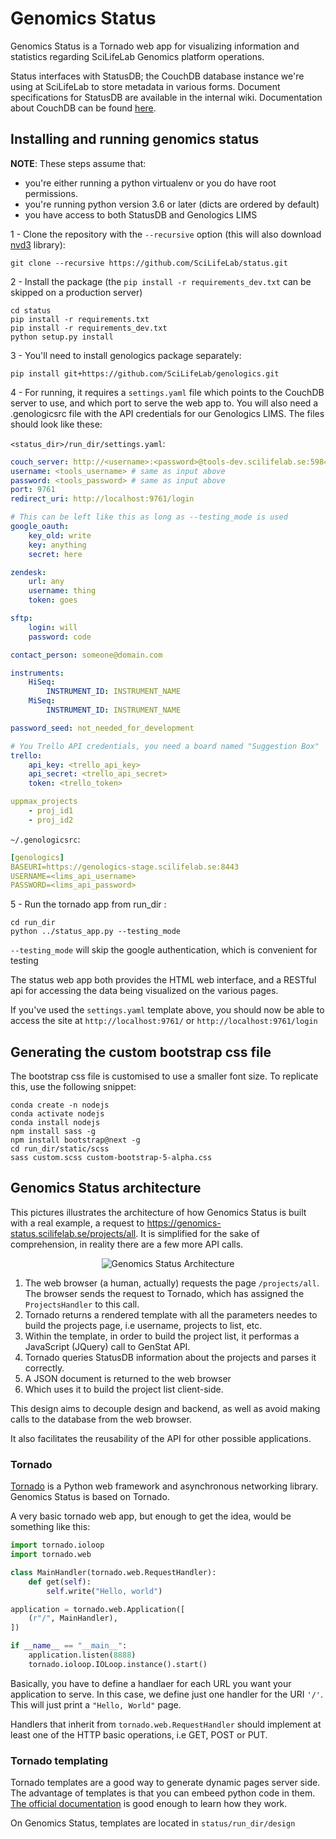 # Genomics Status

Genomics Status is a Tornado web app for visualizing information and statistics regarding SciLifeLab Genomics platform operations.

Status interfaces with StatusDB; the CouchDB database instance we're using at SciLifeLab to store metadata in
various forms. Document specifications for StatusDB are available in the internal wiki. Documentation about CouchDB can be found [here](http://guide.couchdb.org/).

## Installing and running genomics status

**NOTE**: These steps assume that:
* you're either running a python virtualenv or you do have root permissions.
* you're running python version 3.6 or later (dicts are ordered by default)
* you have access to both StatusDB and Genologics LIMS

1 - Clone the repository with the `--recursive` option (this will also download [nvd3](http://nvd3.org/) library):

```
git clone --recursive https://github.com/SciLifeLab/status.git
```

2 - Install the package (the `pip install -r requirements_dev.txt` can be skipped on a production server)

```
cd status
pip install -r requirements.txt
pip install -r requirements_dev.txt
python setup.py install
```

3 - You'll need to install genologics package separately:

```
pip install git+https://github.com/SciLifeLab/genologics.git
```

4 - For running, it requires a `settings.yaml` file which points to the CouchDB server to use, and which port to
serve the web app to. You will also need a .genologicsrc file with the API credentials for our Genologics LIMS. The files should look like these:

`<status_dir>/run_dir/settings.yaml`:
```yaml
couch_server: http://<username>:<password>@tools-dev.scilifelab.se:5984
username: <tools_username> # same as input above
password: <tools_password> # same as input above
port: 9761
redirect_uri: http://localhost:9761/login

# This can be left like this as long as --testing_mode is used
google_oauth:
    key_old: write
    key: anything
    secret: here

zendesk:
    url: any
    username: thing
    token: goes

sftp:
    login: will
    password: code

contact_person: someone@domain.com

instruments:
    HiSeq:
        INSTRUMENT_ID: INSTRUMENT_NAME
    MiSeq:
        INSTRUMENT_ID: INSTRUMENT_NAME

password_seed: not_needed_for_development

# You Trello API credentials, you need a board named "Suggestion Box"
trello:
    api_key: <trello_api_key>
    api_secret: <trello_api_secret>
    token: <trello_token>

uppmax_projects
    - proj_id1
    - proj_id2
```

`~/.genologicsrc`:
```yaml
[genologics]
BASEURI=https://genologics-stage.scilifelab.se:8443
USERNAME=<lims_api_username>
PASSWORD=<lims_api_password>
```
5 - Run the tornado app from run_dir :
```
cd run_dir
python ../status_app.py --testing_mode
```

`--testing_mode` will skip the google authentication, which is convenient for testing

The status web app both provides the HTML web interface, and a RESTful api for accessing the data being
visualized on the various pages.

If you've used the `settings.yaml` template above, you should now be able to access the site at `http://localhost:9761/` or `http://localhost:9761/login`

## Generating the custom bootstrap css file
The bootstrap css file is customised to use a smaller font size.
To replicate this, use the following snippet:

```
conda create -n nodejs
conda activate nodejs
conda install nodejs
npm install sass -g
npm install bootstrap@next -g
cd run_dir/static/scss
sass custom.scss custom-bootstrap-5-alpha.css
```

## Genomics Status architecture

This pictures illustrates the architecture of how Genomics Status is built with a real example, a request to https://genomics-status.scilifelab.se/projects/all. It is simplified for the sake of comprehension, in reality there are a few more API calls.

<p align="center">
  <img src="https://raw.githubusercontent.com/guillermo-carrasco/status/master/doc/genomics_status.png"
       alt="Genomics Status Architecture"/>
</p>

1. The web browser (a human, actually) requests the page `/projects/all`. The browser sends the request to Tornado, which has assigned the `ProjectsHandler` to this call.
2. Tornado returns a rendered template with all the parameters needes to build the projects page, i.e username, projects to list, etc.
3. Within the template, in order to build the project list, it performas a JavaScript (JQuery) call to GenStat API.
4. Tornado queries StatusDB information about the projects and parses it correctly.
5. A JSON document is returned to the web browser
6. Which uses it to build the project list client-side.

This design aims to decouple design and backend, as well as avoid making calls to the database from the web browser.

It also facilitates the reusability of the API for other possible applications.

### Tornado
[Tornado](http://www.tornadoweb.org/en/stable/) is a Python web framework and asynchronous networking library. Genomics Status is based on Tornado.

A very basic tornado web app, but enough to get the idea, would be something like this:

```python
import tornado.ioloop
import tornado.web

class MainHandler(tornado.web.RequestHandler):
    def get(self):
        self.write("Hello, world")

application = tornado.web.Application([
    (r"/", MainHandler),
])

if __name__ == "__main__":
    application.listen(8888)
    tornado.ioloop.IOLoop.instance().start()
```

Basically, you have to define a handlaer for each URL you want your application to serve. In this case, we define just one handler for the URI `'/'`. This will just print a `"Hello, World"` page.

Handlers that inherit from ```tornado.web.RequestHandler``` should implement at least one of the HTTP basic operations, i.e GET, POST or PUT.

### Tornado templating
Tornado templates are a good way to generate dynamic pages server side. The advantage of templates is that you can embeed python code in them. [The official documentation](http://www.tornadoweb.org/en/stable/template.html) is good enough to learn how they work.

On Genomics Status, templates are located in `status/run_dir/design`
